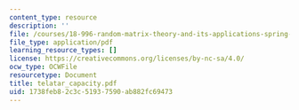 ```yaml
---
content_type: resource
description: ''
file: /courses/18-996-random-matrix-theory-and-its-applications-spring-2004/1738feb82c3c51937590ab882fc69473_telatar_capacity.pdf
file_type: application/pdf
learning_resource_types: []
license: https://creativecommons.org/licenses/by-nc-sa/4.0/
ocw_type: OCWFile
resourcetype: Document
title: telatar_capacity.pdf
uid: 1738feb8-2c3c-5193-7590-ab882fc69473
---
```

